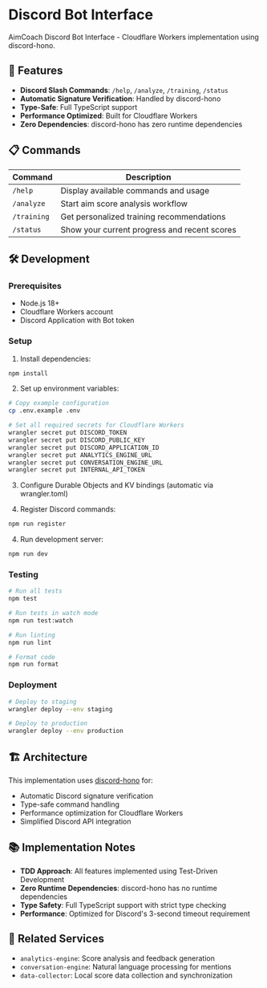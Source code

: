 # Discord Bot Interface

AimCoach Discord Bot Interface - Cloudflare Workers implementation using discord-hono.

## 🚀 Features

- **Discord Slash Commands**: `/help`, `/analyze`, `/training`, `/status`
- **Automatic Signature Verification**: Handled by discord-hono
- **Type-Safe**: Full TypeScript support
- **Performance Optimized**: Built for Cloudflare Workers
- **Zero Dependencies**: discord-hono has zero runtime dependencies

## 📋 Commands

| Command | Description |
|---------|-------------|
| `/help` | Display available commands and usage |
| `/analyze` | Start aim score analysis workflow |
| `/training` | Get personalized training recommendations |
| `/status` | Show your current progress and recent scores |

## 🛠️ Development

### Prerequisites

- Node.js 18+
- Cloudflare Workers account
- Discord Application with Bot token

### Setup

1. Install dependencies:
```bash
npm install
```

2. Set up environment variables:
```bash
# Copy example configuration
cp .env.example .env

# Set all required secrets for Cloudflare Workers
wrangler secret put DISCORD_TOKEN
wrangler secret put DISCORD_PUBLIC_KEY
wrangler secret put DISCORD_APPLICATION_ID
wrangler secret put ANALYTICS_ENGINE_URL
wrangler secret put CONVERSATION_ENGINE_URL
wrangler secret put INTERNAL_API_TOKEN
```

3. Configure Durable Objects and KV bindings (automatic via wrangler.toml)

3. Register Discord commands:
```bash
npm run register
```

4. Run development server:
```bash
npm run dev
```

### Testing

```bash
# Run all tests
npm test

# Run tests in watch mode
npm run test:watch

# Run linting
npm run lint

# Format code
npm run format
```

### Deployment

```bash
# Deploy to staging
wrangler deploy --env staging

# Deploy to production
wrangler deploy --env production
```

## 🏗️ Architecture

This implementation uses [discord-hono](https://discord-hono.luis.fun/) for:
- Automatic Discord signature verification
- Type-safe command handling
- Performance optimization for Cloudflare Workers
- Simplified Discord API integration

## 📚 Implementation Notes

- **TDD Approach**: All features implemented using Test-Driven Development
- **Zero Runtime Dependencies**: discord-hono has no runtime dependencies
- **Type Safety**: Full TypeScript support with strict type checking
- **Performance**: Optimized for Discord's 3-second timeout requirement

## 🔗 Related Services

- `analytics-engine`: Score analysis and feedback generation
- `conversation-engine`: Natural language processing for mentions
- `data-collector`: Local score data collection and synchronization